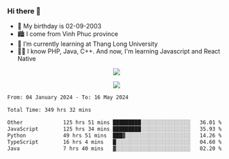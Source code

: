 ### Hi there 👋
- 🎂 My birthday is 02-09-2003
- 🏙️ I come from Vinh Phuc province
- 🌱 I’m currently learning at Thang Long University
- 🧑‍💻 I know PHP, Java, C++. And now, I'm learning Javascript and React Native
<p align="center"><img src="https://github-readme-stats.vercel.app/api?username=tmquang0209&show_icons=true&theme=gradient"></p>
<p align="center"><img src="https://github-readme-stats.vercel.app/api/top-langs/?username=tmquang0209&hide=scss,css&langs_count=10"></p>
<!--START_SECTION:waka-->

```txt
From: 04 January 2024 - To: 16 May 2024

Total Time: 349 hrs 32 mins

Other             125 hrs 51 mins █████████░░░░░░░░░░░░░░░░   36.01 %
JavaScript        125 hrs 34 mins █████████░░░░░░░░░░░░░░░░   35.93 %
Python            49 hrs 51 mins  ███▓░░░░░░░░░░░░░░░░░░░░░   14.26 %
TypeScript        16 hrs 4 mins   █░░░░░░░░░░░░░░░░░░░░░░░░   04.60 %
Java              7 hrs 40 mins   ▓░░░░░░░░░░░░░░░░░░░░░░░░   02.20 %
```

<!--END_SECTION:waka-->
